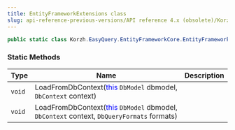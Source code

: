 ```yaml
---
title: EntityFrameworkExtensions class
slug: api-reference-previous-versions/API reference 4.x (obsolete)/Korzh.EasyQuery.EntityFrameworkCore namespace/entityframeworkextensions-class
---
```



```csharp
public static class Korzh.EasyQuery.EntityFrameworkCore.EntityFrameworkExtensions

```

### Static Methods

| Type | Name | Description | 
| --- | --- | --- | 
| `void` | LoadFromDbContext(<span style='color: blue'>this</span> `DbModel` dbmodel, `DbContext` context) |  | 
| `void` | LoadFromDbContext(<span style='color: blue'>this</span> `DbModel` dbmodel, `DbContext` context, `DbQueryFormats` formats) |  |
